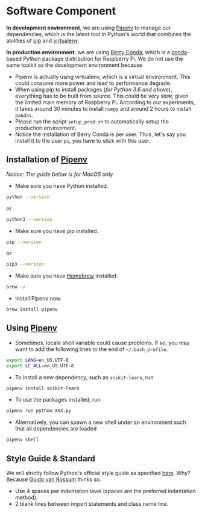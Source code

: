 # Software Component

**In development environment**, we are using [Pipenv](https://pipenv.readthedocs.io/) to manage our dependencies, which is the latest tool in Python's world that combines the abilities of [pip](https://pypi.org/project/pip/) and [virtualenv](https://virtualenv.pypa.io/).

**In production environment**, we are using [Berry Conda](https://github.com/jjhelmus/berryconda), which is a [conda](https://conda.io/)-based Python package distribution for Raspberry Pi. We do not use the same toolkit as the development environment because
- Pipenv is actually using virtualenv, which is a virtual environment. This could consume more power and lead to performance degrade.
- When using pip to install packages (_for Python 3.6 and above_), everything has to be built from source. This could be very slow, given the limited main memory of Raspberry Pi. According to our experiments, it takes around 30 minutes to install `numpy` and around 2 hours to install `pandas`.
- Please run the script `setup_prod.sh` to automatically setup the production environment.
- Notice the installation of Berry Conda is per user. Thus, let's say you install it to the user `pi`, you have to stick with this user.

## Installation of [Pipenv](https://pipenv.readthedocs.io/)

_Notice: The guide below is for MacOS only._

- Make sure you have Python installed.
```bash
python --version
```
or
```bash
python3 --version
```
- Make sure you have pip installed.
```bash
pip --version
```
or
```bash
pip3 --version
```
- Make sure you have [Homebrew](https://brew.sh) installed.
```bash
brew -v
```
- Install Pipenv now.
```bash
brew install pipenv
```

## Using [Pipenv](https://pipenv.readthedocs.io/)

- Sometimes, locale shell variable could cause problems. If so, you may want to add the following lines to the end of `~/.bash_profile`.
```bash
export LANG=en_US.UTF-8
export LC_ALL=en_US.UTF-8
```
- To install a new dependency, such as `scikit-learn`, run
```bash
pipenv install scikit-learn
```
- To use the packages installed, run
```bash
pipenv run python XXX.py
```
- Alternatively, you can spawn a new shell under an environment such that all dependencies are loaded
```bash
pipenv shell
```

## Style Guide & Standard

We will strictly follow Python's official style guide as specified [here](https://www.python.org/dev/peps/pep-0008/). Why? Because [Guido van Rossum](https://en.wikipedia.org/wiki/Guido_van_Rossum) thinks so.

- Use 4 spaces per indentation level (spaces are the preferred indentation method).
- 2 blank lines between import statements and class name line.
